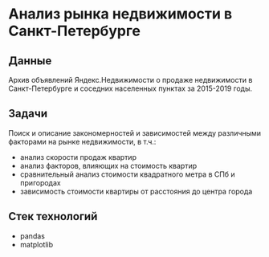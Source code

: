 # Анализ рынка недвижимости в Санкт-Петербурге

## Данные
Архив объявлений Яндекс.Недвижимости о продаже недвижимости в Санкт-Петербурге и соседних населенных пунктах за 2015-2019 годы.

## Задачи
Поиск и описание закономерностей и зависимостей между различными факторами на рынке недвижимости, в т.ч.:
- анализ скорости продаж квартир
- анализ факторов, влияющих на стоимость квартир
- сравнительный анализ стоимости квадратного метра в СПб и пригородах
- зависимость стоимости квартиры от расстояния до центра города

## Стек технологий
- pandas
- matplotlib
